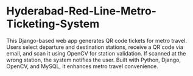 # Hyderabad-Red-Line-Metro-Ticketing-System
This Django-based web app generates QR code tickets for metro travel. Users select departure and destination stations, receive a QR code via email, and scan it using OpenCV for station validation. If scanned at the wrong station, the system notifies the user. Built with Python, Django, OpenCV, and MySQL, it enhances metro travel convenience.
